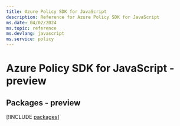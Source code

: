 ```yaml
---
title: Azure Policy SDK for JavaScript
description: Reference for Azure Policy SDK for JavaScript
ms.date: 04/02/2024
ms.topic: reference
ms.devlang: javascript
ms.service: policy
---
```

# Azure Policy SDK for JavaScript - preview
## Packages - preview
[!INCLUDE [packages](policy-index.md)]